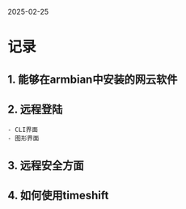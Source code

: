 2025-02-25
# 记录
## 1. 能够在armbian中安装的网云软件
## 2. 远程登陆
    - CLI界面
    - 图形界面
## 3. 远程安全方面
## 4. 如何使用timeshift
